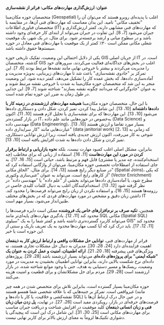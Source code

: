 **عنوان: ارزش‌گذاری مهارت‌های مکانی: فراتر از نقشه‌سازی**

متخصصان حوزه مکان‌مبنا (Geospatial) اغلب با پدیده‌ای روبرو هستند که می‌توان آن را "تخفیف مکانی" نامید. این بدان معناست که مهارت‌های فنی آن‌ها، در مقایسه با متخصصان فناوری اطلاعات (IT) که مهارت‌های فنی مشابهی دارند، کمتر ارزش‌گذاری و جبران می‌شود [7، 8]. این تفاوت در جبران می‌تواند از ابتدای کار حرفه‌ای وجود داشته باشد و در سطوح میانی و ارشد برجسته‌تر شود. برای مثال، در یک شهر، یک موقعیت شغلی مکانی ممکن است ۳۰٪ کمتر از یک موقعیت با مهارت‌های فنی معادل در حوزه سیستم‌ها حقوق داشته باشد.

یکی از دلایل احتمالی این وضعیت، تفکیک تاریخی حوزه GIS از جریان اصلی IT است. در گذشته، متخصصان GIS اغلب در بخش‌های جداگانه‌ای فعالیت می‌کردند، سرورهای خود را مدیریت می‌کردند و بیشتر با خروجی نهایی مانند نقشه‌ها مرتبط بودند [6، 7]. این تمرکز بر "جادوی نقشه‌سازی" باعث شد تا مهارت‌های زیربنایی، به‌ویژه مدیریت و آماده‌سازی داده‌ها، که بخش عمده کار را تشکیل می‌دهد، کمتر دیده شود. این وضعیت منجر به این شد که متخصصان حوزه مکان‌مبنا به شدت با خروجی نقشه مرتبط شوند و به عنوان "جادوگرانی که می‌دانند چگونه نقشه بسازند" شناخته شوند [7، 9]. این جدایی در طول زمان به ضرر این حوزه تمام شده است.

با این حال، متخصصان حوزه مکان‌مبنا **همیشه مهارت‌های ارزشمندی در زمینه کار با داده‌ها داشته‌اند** [10، 13]. این شامل پیدا کردن، تمیز کردن، شکل دادن و دستکاری داده‌ها می‌شود [10، 13]. این مهارت‌ها که برای نقشه‌سازی یا تحلیل لازم هستند [10، 11]، اکنون در بازار گسترده‌تر IT، به‌خصوص در حوزه‌هایی مانند علم داده (Data Science) و مهندسی داده (Data Engineering)، بسیار مورد تقاضا و ارزش هستند [10، 13]. عبارت‌هایی مانند "کار سرایداری داده" (data janitorial work) [2، 13] که زمانی به شوخی به کار می‌رفت، اکنون ارزش جدیدی یافته است، زیرا ارزش توانایی دستکاری، تمیز کردن و شکل دادن داده‌ها به شدت افزایش یافته است [10، 13].

بنابراین، مشکل اصلی اغلب کمبود مهارت نیست، بلکه **نحوه بازاریابی و ارتباط برقرار کردن در مورد این مهارت‌هاست** [11، 16]. استفاده از زبانی که برای مخاطب (چه استخدام‌کننده، چه مدیر یا مشتری) قابل فهم و مرتبط باشد، حیاتی است [15، 16، 17]. به جای استفاده از اصطلاحات تخصصی حوزه مکان‌مبنا، می‌توان از واژگانی استفاده کرد که در صنایع دیگر رایج هستند [13، 14]. برای مثال، "الحاق مکانی" (Spatial Joins)، که یکی از کارهای رایج است، می‌تواند به عنوان "غنی‌سازی وکتوری" (Vector Enrichment) مطرح شود، یا آماده‌سازی داده‌ها می‌تواند بخشی از "علم داده" یا "مهندسی داده" در نظر گرفته شود [12، 13]. استخدام‌کنندگان اغلب به دنبال کلمات کلیدی خاصی در رزومه‌ها هستند [15، 16]، و استفاده نکردن از زبان رایج می‌تواند فرصت‌ها را محدود کند. داشتن زبان دقیق و مشخص در مورد مهارت‌های فردی که در بخش‌های مختلف IT طنین‌انداز می‌شود، بسیار مهم است.

همچنین، **تکیه صرف بر نرم‌افزارهای خاص یک فروشنده** ممکن است دایره فرصت‌ها را محدود کند [11، 12]. یادگیری مهارت‌های پایه‌ای‌تر مانند SQL مکانی (Spatial SQL) می‌تواند کاربرد گسترده‌تری داشته باشد و کمتر شما را به یک "سیلوی GIS" محدود کند [11، 12، 17]. باید درک کرد که آیا کسب مهارت‌ها محدود به یک تعریف باریک و سنتی از این حوزه است یا خیر.

فراتر از مهارت‌های فنی، **توانایی حل مشکلات واقعی و ارتباط ارزش کار به ذینفعان** اهمیت فزاینده‌ای دارد [24، 28، 30]. مدیران به دنبال حل مشکلات تجاری هستند، نه ویژگی‌های فنی پیشرفته [18، 20، 21]. **ارائه اطمینان، امنیت و عمل کردن به عنوان یک "شبکه ایمنی" برای پروژه‌های داده‌ای** می‌تواند بسیار ارزشمند باشد [28، 29]. پروژه‌های داده‌ای نرخ شکست بالایی دارند، بنابراین توانایی اطمینان بخشیدن به مدیریت در مورد وضعیت، ریسک‌ها و مسیر دستیابی به هدف، حتی با وجود موانع شناخته شده، در بازار ارزشمند است [28، 29]. مردم برای حل مشکلاتشان و برای قطعیت و امنیت هزینه می‌کنند.

حوزه مکان‌مبنا بسیار گسترده است، بنابراین تلاش برای متخصص شدن در همه چیز غیرواقعی است. تمرکز بر جنبه‌هایی که با علاقه شخصی شما همسو هستند (مانند نقشه‌کشی و خلاقیت، یا کار با داده‌ها و SQL) و در عین حال درک ارتباط آن‌ها با فرصت‌های حرفه‌ای در بازار، رویکردی مفید است [26، 27]. در نهایت، **پل زدن میان زبان فنی و زبان انسانی ذینفعان** کلید موفقیت در افزایش شناخت و دریافت جبران مناسب برای مهارت‌های مکانی است [25، 30، 31]. این شامل درک این است که پیچیدگی یا دشواری تکنیک‌ها لزوماً به معنای ارزش بالاتر برای کاربر نهایی نیست.